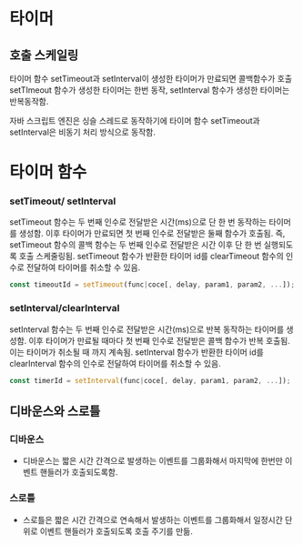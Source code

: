 # 타이머

## 호출 스케일링
타이머 함수 setTimeout과 setInterval이 생성한 타이머가 만료되면 콜백함수가 호출
setTImeout 함수가 생성한 타이머는 한번 동작, setInterval 함수가 생성한 타이머는 반복동작함.

자바 스크립트 엔진은 싱슬 스레드로 동작하기에 타이머 함수 setTimeout과 setInterval은 비동기 처리 방식으로 동작함.

# 타이머 함수
### setTimeout/ setInterval

setTimeout 함수는 두 번째 인수로 전달받은 시간(ms)으로 단 한 번 동작하는 타이머를 생성함. 이후 타이머가 만료되면 첫 번째 인수로 전달받은 둘째 함수가 호출됨. 즉, setTimeout 함수의 콜백 함수는 두 번째 인수로 전달받은 시간 이후 단 한 번 실행되도록 호출 스케줄링됨. setTimeout 함수가 반환한 타이머 id를 clearTimeout 함수의 인수로 전달하여 타이머를 취소할 수 있음.

```js
const timeoutId = setTimeout(func|coce[, delay, param1, param2, ...]);
```


### setInterval/clearInterval

setInterval 함수는 두 번째 인수로 전달받은 시간(ms)으로 반복 동작하는 타이머를 생성함. 이후 타이머가 만료될 때마다 첫 번째 인수로 전달받은 콜백 함수가 반복 호출됨. 이는 타이머가 취소될 때 까지 계속됨. setInterval 함수가 반환한 타이머 id를 clearInterval 함수의 인수로 전달하여 타이머를 취소할 수 있음. 

```js
const timerId = setInterval(func|coce[, delay, param1, param2, ...]);
```

## 디바운스와 스로틀

### 디바운스
- 디바운스는 짧은 시간 간격으로 발생하는 이벤트를 그룹화해서 마지막에 한번만 이벤트 핸들러가 호출되도록함.

### 스로틀
- 스로틀은 짧은 시간 간격으로 연속해서 발생하는 이벤트를 그룹화해서 일정시간 단위로 이벤트 핸들러가 호출되도록 호출 주기를 만듦.


